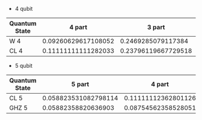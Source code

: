 - 4 qubit

| Quantum State | 4 part              | 3 part              | 2 prod              | 2 part              | 
|---------------|---------------------|---------------------|---------------------|---------------------|
| W 4           | 0.09260629617108052 | 0.2469285079117384  | 0.24717651384164807 | 0.4690446909474143  |
| CL 4          | 0.11111111111282033 | 0.23796119667729518 | 0.27213507474790744 | 0.38124077453413513 |

- 5 qubit

| Quantum State | 5 part               | 4 part              | 2 prod               | 3 part             | 3 prod              | 2 part             |
|---------------|----------------------|---------------------|----------------------|--------------------|---------------------|--------------------|
| CL 5          | 0.058823531082798114 | 0.11111112362801126 | 0.15779117772083298  | 0.2083851921603426 | 0.28109398046619855 | 0.3568055007101952 |
| GHZ 5         | 0.05882358820636903  | 0.08754562358528051 | 0.22976077944164125  | 0.230361174289747  | 0.38445898087481634 | 0.4784432974797838 |

